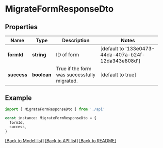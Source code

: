 # MigrateFormResponseDto

## Properties

| Name        | Type        | Description                                 | Notes                                               |
| ----------- | ----------- | ------------------------------------------- | --------------------------------------------------- |
| **formId**  | **string**  | ID of form                                  | [default to '133e0473-44da-407a-b24f-12da343e808d'] |
| **success** | **boolean** | True if the form was successfully migrated. | [default to true]                                   |

## Example

```typescript
import { MigrateFormResponseDto } from './api'

const instance: MigrateFormResponseDto = {
  formId,
  success,
}
```

[[Back to Model list]](../README.md#documentation-for-models) [[Back to API list]](../README.md#documentation-for-api-endpoints) [[Back to README]](../README.md)
